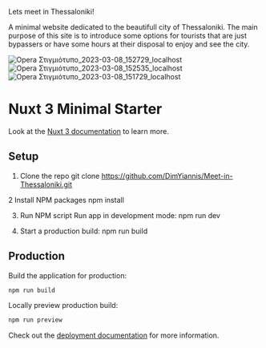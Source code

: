 Lets meet in Thessaloniki!

A minimal website dedicated to the beautifull city of Thessaloniki.
The main purpose of this site is to introduce some options for tourists that are just bypassers or have some hours at their disposal to enjoy and see the city.


![Opera Στιγμιότυπο_2023-03-08_152729_localhost](https://user-images.githubusercontent.com/107484245/223725798-75d5b196-a3d2-4eb1-8fb9-bfa687ab042c.png)
![Opera Στιγμιότυπο_2023-03-08_152535_localhost](https://user-images.githubusercontent.com/107484245/223725823-546d955f-0e3a-42aa-9953-472f25707a9e.png)
![Opera Στιγμιότυπο_2023-03-08_151729_localhost](https://user-images.githubusercontent.com/107484245/223725838-51af8617-4f33-4024-b62c-56716e92d37b.png)


# Nuxt 3 Minimal Starter
Look at the [Nuxt 3 documentation](https://nuxt.com/docs/getting-started/introduction) to learn more.

## Setup


1. Clone the repo
git clone https://github.com/DimYiannis/Meet-in-Thessaloniki.git

2 Install NPM packages
npm install

3. Run NPM script
 Run app in development mode:
npm run dev

4. Start a production build:
npm run build


## Production

Build the application for production:

```bash
npm run build
```

Locally preview production build:

```bash
npm run preview
```

Check out the [deployment documentation](https://nuxt.com/docs/getting-started/deployment) for more information.
